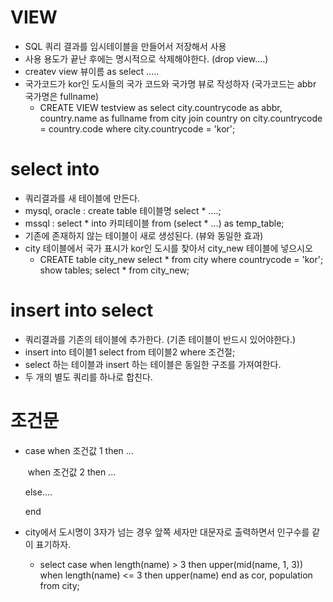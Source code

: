 # VIEW

- SQL 쿼리 결과를 임시테이블을 만들어서 저장해서 사용
- 사용 용도가 끝난 후에는 명시적으로 삭제해야한다. (drop view....)
- createv view 뷰이름 as select .....
- 국가코드가 kor인 도시들의 국가 코드와 국가명 뷰로 작성하자 (국가코드는 abbr 국가명은 fullname)
  - CREATE VIEW testview as
    select city.countrycode as abbr, country.name as fullname 
    from city join country 
    on city.countrycode = country.code
    where city.countrycode = 'kor';

# select into

- 쿼리결과를 새 테이블에 만든다.
- mysql, oracle : create table 테이블명 select * ....;
- mssql : select * into 카피테이블 from (select * ...) as temp_table;
- 기존에 존재하지 않는 테이블이 새로 생성된다. (뷰와 동일한 효과)
- city 테이블에서 국가 표시가 kor인 도시를 찾아서 city_new 테이블에 넣으시오
  - CREATE table city_new select * from city where countrycode = 'kor';
    show tables;
    select * from city_new;

# insert into select

- 쿼리결과를 기존의 테이블에 추가한다. (기존 테이블이 반드시 있어야한다.)
- insert into 테이블1 select from 테이블2 where 조건절;
- select 하는 테이블과 insert 하는 테이블은 동일한 구조를 가져여한다.
- 두 개의 별도 쿼리를 하나로 합친다.

# 조건문

- case when 조건값 1 then ...

  ​         when 조건값 2 then ...

  else....

  end

- city에서 도시명이 3자가 넘는 경우 앞쪽 세자만 대문자로 출력하면서 인구수를 같이 표기하자.

  - select 
    case when length(name) > 3 then upper(mid(name, 1, 3))
    	 when length(name) <= 3 then upper(name) 
    end as cor,
    population
    from city;